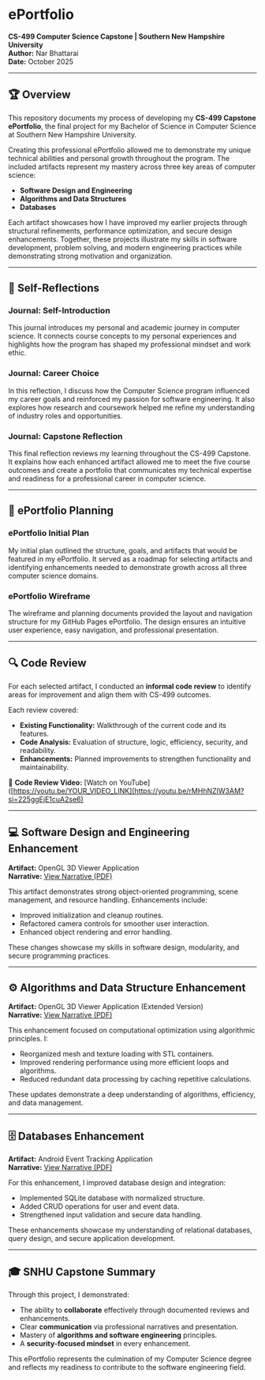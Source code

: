 # ePortfolio  
**CS-499 Computer Science Capstone | Southern New Hampshire University**  
**Author:** Nar Bhattarai  
**Date:** October 2025  

---

## 🏆 Overview
This repository documents my process of developing my **CS-499 Capstone ePortfolio**, the final project for my Bachelor of Science in Computer Science at Southern New Hampshire University.  

Creating this professional ePortfolio allowed me to demonstrate my unique technical abilities and personal growth throughout the program. The included artifacts represent my mastery across three key areas of computer science:

- **Software Design and Engineering**  
- **Algorithms and Data Structures**  
- **Databases**

Each artifact showcases how I have improved my earlier projects through structural refinements, performance optimization, and secure design enhancements. Together, these projects illustrate my skills in software development, problem solving, and modern engineering practices while demonstrating strong motivation and organization.

---

## 🧠 Self-Reflections

### Journal: Self-Introduction
This journal introduces my personal and academic journey in computer science. It connects course concepts to my personal experiences and highlights how the program has shaped my professional mindset and work ethic.

### Journal: Career Choice
In this reflection, I discuss how the Computer Science program influenced my career goals and reinforced my passion for software engineering. It also explores how research and coursework helped me refine my understanding of industry roles and opportunities.

### Journal: Capstone Reflection
This final reflection reviews my learning throughout the CS-499 Capstone. It explains how each enhanced artifact allowed me to meet the five course outcomes and create a portfolio that communicates my technical expertise and readiness for a professional career in computer science.

---

## 🧩 ePortfolio Planning

### ePortfolio Initial Plan
My initial plan outlined the structure, goals, and artifacts that would be featured in my ePortfolio. It served as a roadmap for selecting artifacts and identifying enhancements needed to demonstrate growth across all three computer science domains.

### ePortfolio Wireframe
The wireframe and planning documents provided the layout and navigation structure for my GitHub Pages ePortfolio. The design ensures an intuitive user experience, easy navigation, and professional presentation.

---

## 🔍 Code Review
For each selected artifact, I conducted an **informal code review** to identify areas for improvement and align them with CS-499 outcomes.  

Each review covered:
- **Existing Functionality:** Walkthrough of the current code and its features.  
- **Code Analysis:** Evaluation of structure, logic, efficiency, security, and readability.  
- **Enhancements:** Planned improvements to strengthen functionality and maintainability.

🎥 **Code Review Video:** [Watch on YouTube]([https://youtu.be/YOUR_VIDEO_LINK](https://youtu.be/rMHhNZIW3AM?si=225ggEjE1cuA2se6)

---

## 💻 Software Design and Engineering Enhancement
**Artifact:** OpenGL 3D Viewer Application  
**Narrative:** [View Narrative (PDF)](narratives/software-design-narrative.pdf)

This artifact demonstrates strong object-oriented programming, scene management, and resource handling. Enhancements include:
- Improved initialization and cleanup routines.
- Refactored camera controls for smoother user interaction.
- Enhanced object rendering and error handling.

These changes showcase my skills in software design, modularity, and secure programming practices.

---

## ⚙️ Algorithms and Data Structure Enhancement
**Artifact:** OpenGL 3D Viewer Application (Extended Version)  
**Narrative:** [View Narrative (PDF)](narratives/algorithms-narrative.pdf)

This enhancement focused on computational optimization using algorithmic principles. I:
- Reorganized mesh and texture loading with STL containers.
- Improved rendering performance using more efficient loops and algorithms.
- Reduced redundant data processing by caching repetitive calculations.

These updates demonstrate a deep understanding of algorithms, efficiency, and data management.

---

## 🗄️ Databases Enhancement
**Artifact:** Android Event Tracking Application  
**Narrative:** [View Narrative (PDF)](narratives/database-narrative.pdf)

For this enhancement, I improved database design and integration:
- Implemented SQLite database with normalized structure.
- Added CRUD operations for user and event data.
- Strengthened input validation and secure data handling.

These enhancements showcase my understanding of relational databases, query design, and secure application development.

---

## 🎓 SNHU Capstone Summary
Through this project, I demonstrated:
- The ability to **collaborate** effectively through documented reviews and enhancements.  
- Clear **communication** via professional narratives and presentation.  
- Mastery of **algorithms and software engineering** principles.  
- A **security-focused mindset** in every enhancement.  

This ePortfolio represents the culmination of my Computer Science degree and reflects my readiness to contribute to the software engineering field.



